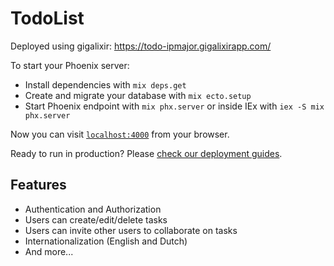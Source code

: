 # TodoList

Deployed using gigalixir: https://todo-ipmajor.gigalixirapp.com/

To start your Phoenix server:

- Install dependencies with `mix deps.get`
- Create and migrate your database with `mix ecto.setup`
- Start Phoenix endpoint with `mix phx.server` or inside IEx with `iex -S mix phx.server`

Now you can visit [`localhost:4000`](http://localhost:4000) from your browser.

Ready to run in production? Please [check our deployment guides](https://hexdocs.pm/phoenix/deployment.html).

## Features

- Authentication and Authorization
- Users can create/edit/delete tasks
- Users can invite other users to collaborate on tasks
- Internationalization (English and Dutch)
- And more...
